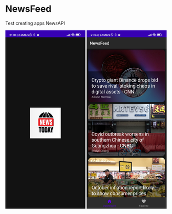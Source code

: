 # NewsFeed
Test creating apps NewsAPI


<img src="https://github.com/kareem96/NewsFeed/blob/master/screenshot/Screenshot_2022-11-10-21-04-32-692_com.kareemdev.newsfeed.jpg" width="250">

<img src="https://github.com/kareem96/NewsFeed/blob/master/screenshot/Screenshot_2022-11-10-21-04-35-422_com.kareemdev.newsfeed.jpg" width="250">

